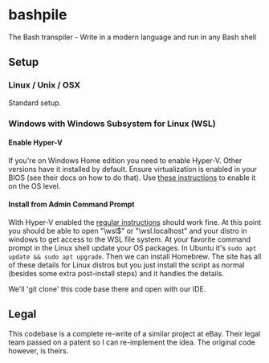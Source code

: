 # bashpile
The Bash transpiler - Write in a modern language and run in any Bash shell

## Setup

### Linux / Unix / OSX

Standard setup.

### Windows with Windows Subsystem for Linux (WSL)

#### Enable Hyper-V

If you're on Windows Home edition you need to enable Hyper-V.  Other versions have it installed by default.
Ensure virtualization is enabled in your BIOS (see their docs on how to do that).  Use 
[these instructions](https://www.makeuseof.com/install-hyper-v-windows-11-home/) to enable it on the OS level.

#### Install from Admin Command Prompt

With Hyper-V enabled the [regular instructions](https://learn.microsoft.com/en-us/windows/wsl/install) should work fine.
At this point you should be able to open "\\wsl$" or "\\wsl.localhost" and your distro in windows to get access to the
WSL file system.  At your favorite command prompt in the Linux shell update your OS packages.  In Ubuntu it's 
`sudo apt update && sudo apt upgrade`.  Then we can install Homebrew.  The site has all of these details for Linux 
distros but you just install the script as normal (besides some extra post-install steps) and it handles the details.

We'll 'git clone' this code base there and open with our IDE.

## Legal

This codebase is a complete re-write of a similar project at eBay.  Their legal team passed on a patent so I can re-implement the idea.  The original code however, is theirs.
